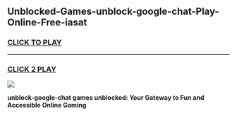 
## Unblocked-Games-unblock-google-chat-Play-Online-Free-iasat
<h3>
<a href="https://premium76.site?title=unblock-google-chat&ref=26A">CLICK TO PLAY</a></h3>
<hr>

<h3>
<a href="https://premium76.site?title=unblock-google-chat&ref=26A">CLICK 2 PLAY</a>
  
</h3>

<a href="https://premium76.site?title=unblock-google-chat&ref=26A"><img src="https://clearcache.store/games.png"></a>


**unblock-google-chat games unblocked: Your Gateway to Fun and Accessible Online Gaming**
